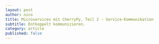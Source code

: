 ```yaml
---
layout: post
author: nico
title: Microservices mit CherryPy, Teil 2 - Service-Kommunikation
subtitle: Entkoppelt kommunizieren.
category: article
published: false
---
```

